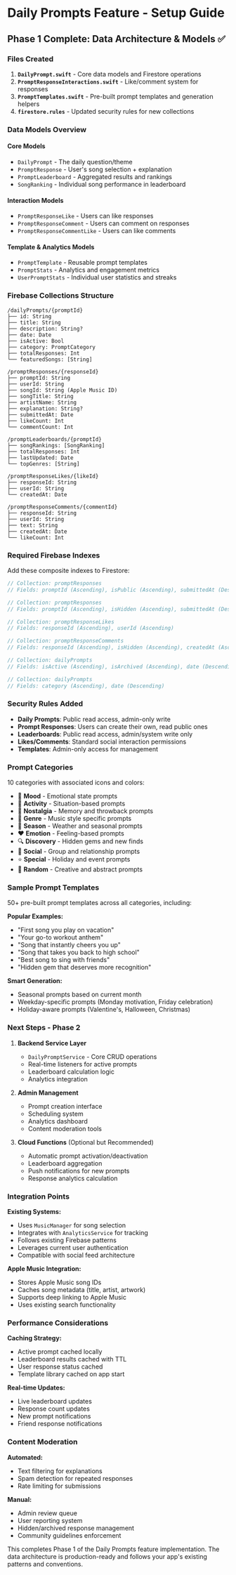 # Daily Prompts Feature - Setup Guide

## Phase 1 Complete: Data Architecture & Models ✅

### Files Created

1. **`DailyPrompt.swift`** - Core data models and Firestore operations
2. **`PromptResponseInteractions.swift`** - Like/comment system for responses
3. **`PromptTemplates.swift`** - Pre-built prompt templates and generation helpers
4. **`firestore.rules`** - Updated security rules for new collections

### Data Models Overview

#### Core Models
- `DailyPrompt` - The daily question/theme
- `PromptResponse` - User's song selection + explanation
- `PromptLeaderboard` - Aggregated results and rankings
- `SongRanking` - Individual song performance in leaderboard

#### Interaction Models
- `PromptResponseLike` - Users can like responses
- `PromptResponseComment` - Users can comment on responses
- `PromptResponseCommentLike` - Users can like comments

#### Template & Analytics Models
- `PromptTemplate` - Reusable prompt templates
- `PromptStats` - Analytics and engagement metrics
- `UserPromptStats` - Individual user statistics and streaks

### Firebase Collections Structure

```
/dailyPrompts/{promptId}
├── id: String
├── title: String
├── description: String?
├── date: Date
├── isActive: Bool
├── category: PromptCategory
├── totalResponses: Int
└── featuredSongs: [String]

/promptResponses/{responseId}
├── promptId: String
├── userId: String
├── songId: String (Apple Music ID)
├── songTitle: String
├── artistName: String
├── explanation: String?
├── submittedAt: Date
├── likeCount: Int
└── commentCount: Int

/promptLeaderboards/{promptId}
├── songRankings: [SongRanking]
├── totalResponses: Int
├── lastUpdated: Date
└── topGenres: [String]

/promptResponseLikes/{likeId}
├── responseId: String
├── userId: String
└── createdAt: Date

/promptResponseComments/{commentId}
├── responseId: String
├── userId: String
├── text: String
├── createdAt: Date
└── likeCount: Int
```

### Required Firebase Indexes

Add these composite indexes to Firestore:

```javascript
// Collection: promptResponses
// Fields: promptId (Ascending), isPublic (Ascending), submittedAt (Descending)

// Collection: promptResponses  
// Fields: promptId (Ascending), isHidden (Ascending), submittedAt (Descending)

// Collection: promptResponseLikes
// Fields: responseId (Ascending), userId (Ascending)

// Collection: promptResponseComments
// Fields: responseId (Ascending), isHidden (Ascending), createdAt (Ascending)

// Collection: dailyPrompts
// Fields: isActive (Ascending), isArchived (Ascending), date (Descending)

// Collection: dailyPrompts
// Fields: category (Ascending), date (Descending)
```

### Security Rules Added

- **Daily Prompts**: Public read access, admin-only write
- **Prompt Responses**: Users can create their own, read public ones
- **Leaderboards**: Public read access, admin/system write only
- **Likes/Comments**: Standard social interaction permissions
- **Templates**: Admin-only access for management

### Prompt Categories

10 categories with associated icons and colors:
- 🙂 **Mood** - Emotional state prompts
- 🏃 **Activity** - Situation-based prompts  
- 🔄 **Nostalgia** - Memory and throwback prompts
- 🎵 **Genre** - Music style specific prompts
- 🍃 **Season** - Weather and seasonal prompts
- ❤️ **Emotion** - Feeling-based prompts
- 🔍 **Discovery** - Hidden gems and new finds
- 👥 **Social** - Group and relationship prompts
- ⭐ **Special** - Holiday and event prompts
- 🔀 **Random** - Creative and abstract prompts

### Sample Prompt Templates

50+ pre-built prompt templates across all categories, including:

**Popular Examples:**
- "First song you play on vacation"
- "Your go-to workout anthem" 
- "Song that instantly cheers you up"
- "Song that takes you back to high school"
- "Best song to sing with friends"
- "Hidden gem that deserves more recognition"

**Smart Generation:**
- Seasonal prompts based on current month
- Weekday-specific prompts (Monday motivation, Friday celebration)
- Holiday-aware prompts (Valentine's, Halloween, Christmas)

### Next Steps - Phase 2

1. **Backend Service Layer**
   - `DailyPromptService` - Core CRUD operations
   - Real-time listeners for active prompts
   - Leaderboard calculation logic
   - Analytics integration

2. **Admin Management**
   - Prompt creation interface
   - Scheduling system
   - Analytics dashboard
   - Content moderation tools

3. **Cloud Functions** (Optional but Recommended)
   - Automatic prompt activation/deactivation
   - Leaderboard aggregation
   - Push notifications for new prompts
   - Response analytics calculation

### Integration Points

**Existing Systems:**
- Uses `MusicManager` for song selection
- Integrates with `AnalyticsService` for tracking
- Follows existing Firebase patterns
- Leverages current user authentication
- Compatible with social feed architecture

**Apple Music Integration:**
- Stores Apple Music song IDs
- Caches song metadata (title, artist, artwork)
- Supports deep linking to Apple Music
- Uses existing search functionality

### Performance Considerations

**Caching Strategy:**
- Active prompt cached locally
- Leaderboard results cached with TTL
- User response status cached
- Template library cached on app start

**Real-time Updates:**
- Live leaderboard updates
- Response count updates
- New prompt notifications
- Friend response notifications

### Content Moderation

**Automated:**
- Text filtering for explanations
- Spam detection for repeated responses
- Rate limiting for submissions

**Manual:**
- Admin review queue
- User reporting system
- Hidden/archived response management
- Community guidelines enforcement

This completes Phase 1 of the Daily Prompts feature implementation. The data architecture is production-ready and follows your app's existing patterns and conventions.
